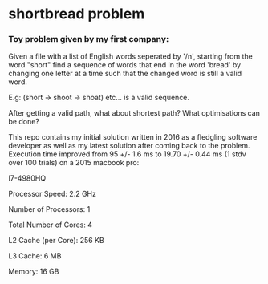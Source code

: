 # shortbread problem
### Toy problem given by my first company:
Given a file with a list of English words seperated by '/n', starting from the word "short" find a sequence of words that end in the word 'bread' by changing one letter at a time such that the changed word is still a valid word. 

E.g: (short -> shoot -> shoat) etc... is a valid sequence.

After getting a valid path, what about shortest path? What optimisations can be done?

This repo contains my initial solution written in 2016 as a fledgling software developer as well as my latest solution after coming back to the problem. Execution time improved from 95 +/- 1.6 ms to 19.70 +/- 0.44 ms (1 stdv over 100 trials) on a 2015 macbook pro:

I7-4980HQ

Processor Speed:	2.2 GHz

Number of Processors:	1

Total Number of Cores:	4

L2 Cache (per Core):	256 KB

L3 Cache:	6 MB

Memory:	16 GB
